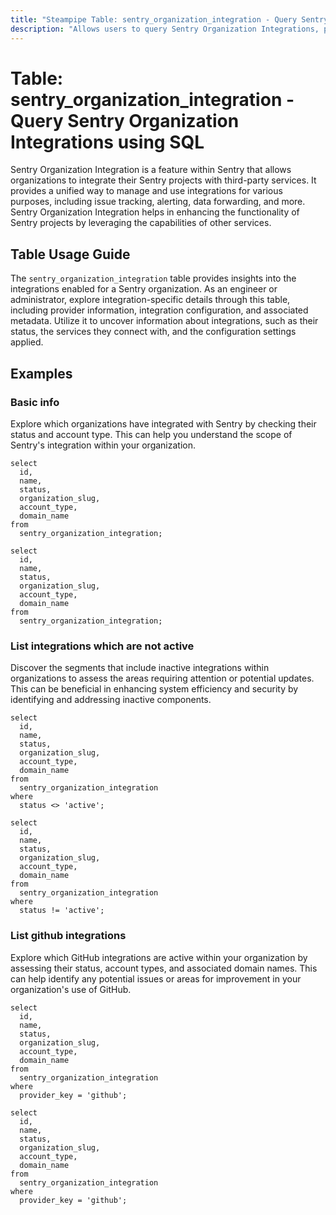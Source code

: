 ```yaml
---
title: "Steampipe Table: sentry_organization_integration - Query Sentry Organization Integrations using SQL"
description: "Allows users to query Sentry Organization Integrations, providing insights into the integrations that are enabled for a Sentry organization."
---
```


# Table: sentry_organization_integration - Query Sentry Organization Integrations using SQL

Sentry Organization Integration is a feature within Sentry that allows organizations to integrate their Sentry projects with third-party services. It provides a unified way to manage and use integrations for various purposes, including issue tracking, alerting, data forwarding, and more. Sentry Organization Integration helps in enhancing the functionality of Sentry projects by leveraging the capabilities of other services.

## Table Usage Guide

The `sentry_organization_integration` table provides insights into the integrations enabled for a Sentry organization. As an engineer or administrator, explore integration-specific details through this table, including provider information, integration configuration, and associated metadata. Utilize it to uncover information about integrations, such as their status, the services they connect with, and the configuration settings applied.

## Examples

### Basic info
Explore which organizations have integrated with Sentry by checking their status and account type. This can help you understand the scope of Sentry's integration within your organization.

```sql+postgres
select
  id,
  name,
  status,
  organization_slug,
  account_type,
  domain_name
from
  sentry_organization_integration;
```

```sql+sqlite
select
  id,
  name,
  status,
  organization_slug,
  account_type,
  domain_name
from
  sentry_organization_integration;
```

### List integrations which are not active
Discover the segments that include inactive integrations within organizations to assess the areas requiring attention or potential updates. This can be beneficial in enhancing system efficiency and security by identifying and addressing inactive components.

```sql+postgres
select
  id,
  name,
  status,
  organization_slug,
  account_type,
  domain_name
from
  sentry_organization_integration
where
  status <> 'active';
```

```sql+sqlite
select
  id,
  name,
  status,
  organization_slug,
  account_type,
  domain_name
from
  sentry_organization_integration
where
  status != 'active';
```

### List github integrations
Explore which GitHub integrations are active within your organization by assessing their status, account types, and associated domain names. This can help identify any potential issues or areas for improvement in your organization's use of GitHub.

```sql+postgres
select
  id,
  name,
  status,
  organization_slug,
  account_type,
  domain_name
from
  sentry_organization_integration
where
  provider_key = 'github';
```

```sql+sqlite
select
  id,
  name,
  status,
  organization_slug,
  account_type,
  domain_name
from
  sentry_organization_integration
where
  provider_key = 'github';
```